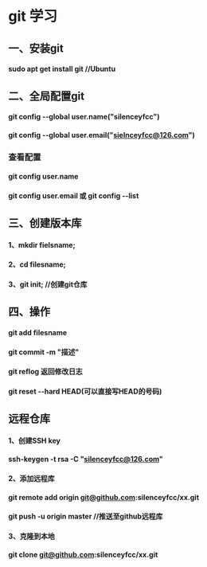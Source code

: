 # git 学习

## 一、安装git
#### sudo apt get install git  //Ubuntu


## 二、全局配置git 
#### git config --global user.name("silenceyfcc")  
#### git config --global user.email("sielnceyfcc@126.com")
### 查看配置
#### git config user.name
#### git config user.email 或 git config --list

## 三、创建版本库
#### 1、mkdir fielsname;
#### 2、cd filesname;
#### 3、git init;  //创建git仓库 

## 四、操作
#### git add filesname
#### git commit -m "描述"
#### git reflog 返回修改日志
#### git reset --hard HEAD(可以直接写HEAD的号码)
 

## 远程仓库
#### 1、创建SSH key
#### ssh-keygen -t rsa -C "silenceyfcc@126.com" 

#### 2、添加远程库
#### git remote add origin git@github.com:silenceyfcc/xx.git 
#### git push -u origin master  //推送至github远程库

#### 3、克隆到本地
#### git clone git@github.com:silenceyfcc/xx.git 